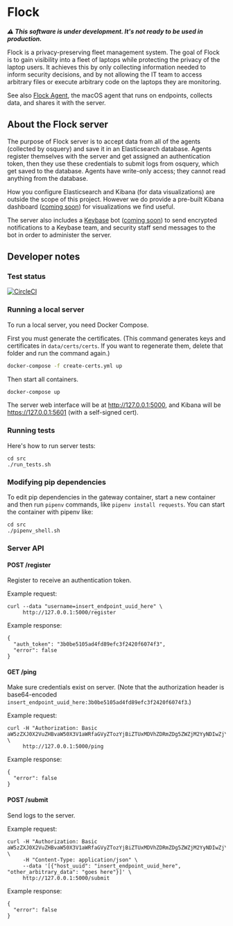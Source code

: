 # Flock

_**⚠️ This software is under development. It's not ready to be used in production.**_

Flock is a privacy-preserving fleet management system. The goal of Flock is to gain visibility into a fleet of laptops while protecting the privacy of the laptop users. It achieves this by only collecting information needed to inform security decisions, and by not allowing the IT team to access arbitrary files or execute arbitrary code on the laptops they are monitoring.

See also [Flock Agent](https://github.com/firstlookmedia/flock-agent), the macOS agent that runs on endpoints, collects data, and shares it with the server.

## About the Flock server

The purpose of Flock server is to accept data from all of the agents (collected by osquery) and save it in an Elasticsearch database. Agents register themselves with the server and get assigned an authentication token, then they use these credentials to submit logs from osquery, which get saved to the database. Agents have write-only access; they cannot read anything from the database.

How you configure Elasticsearch and Kibana (for data visualizations) are outside the scope of this project. However we do provide a pre-built Kibana dashboard ([coming soon](https://github.com/firstlookmedia/flock/issues/1)) for visualizations we find useful.

The server also includes a [Keybase](https://keybase.io/) bot ([coming soon](https://github.com/firstlookmedia/flock/issues/2)) to send encrypted notifications to a Keybase team, and security staff send messages to the bot in order to administer the server.

## Developer notes

### Test status

[![CircleCI](https://circleci.com/gh/firstlookmedia/flock/tree/master.svg?style=svg)](https://circleci.com/gh/firstlookmedia/flock/tree/master)

### Running a local server

To run a local server, you need Docker Compose.

First you must generate the certificates. (This command generates keys and certificates in `data/certs/certs`. If you want to regenerate them, delete that folder and run the command again.)

```sh
docker-compose -f create-certs.yml up
```

Then start all containers.

```sh
docker-compose up
```

The server web interface will be at http://127.0.0.1:5000, and Kibana will be https://127.0.0.1:5601 (with a self-signed cert).

### Running tests

Here's how to run server tests:

```
cd src
./run_tests.sh
```

### Modifying pip dependencies

To edit pip dependencies in the gateway container, start a new container and then run `pipenv` commands, like `pipenv install requests`. You can start the container with pipenv like:

```
cd src
./pipenv_shell.sh
```

### Server API

#### POST /register

Register to receive an authentication token.

Example request:

```
curl --data "username=insert_endpoint_uuid_here" \
     http://127.0.0.1:5000/register
```

Example response:

```
{
  "auth_token": "3b0be5105ad4fd89efc3f2420f6074f3",
  "error": false
}
```

#### GET /ping

Make sure credentials exist on server. (Note that the authorization header is base64-encoded `insert_endpoint_uuid_here:3b0be5105ad4fd89efc3f2420f6074f3`.)

Example request:

```
curl -H "Authorization: Basic aW5zZXJ0X2VuZHBvaW50X3V1aWRfaGVyZTozYjBiZTUxMDVhZDRmZDg5ZWZjM2YyNDIwZjYwNzRmMw==" \
     http://127.0.0.1:5000/ping
```

Example response:

```
{
  "error": false
}
```

#### POST /submit

Send logs to the server.

Example request:

```
curl -H "Authorization: Basic aW5zZXJ0X2VuZHBvaW50X3V1aWRfaGVyZTozYjBiZTUxMDVhZDRmZDg5ZWZjM2YyNDIwZjYwNzRmMw==" \
     -H "Content-Type: application/json" \
     --data '[{"host_uuid": "insert_endpoint_uuid_here", "other_arbitrary_data": "goes here"}]' \
     http://127.0.0.1:5000/submit
```

Example response:

```
{
  "error": false
}
```

